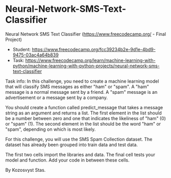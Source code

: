# Neural-Network-SMS-Text-Classifier
Neural Network SMS Text Classifier (https://www.freecodecamp.org/ - Final Project)
 - Student: https://www.freecodecamp.org/fcc39234b2e-9d1e-4bd9-9475-03ac4a64b839
 - Task: https://www.freecodecamp.org/learn/machine-learning-with-python/machine-learning-with-python-projects/neural-network-sms-text-classifier

Task info:
In this challenge, you need to create a machine learning model that will classify SMS messages as either "ham" or "spam". A "ham" message is a normal message sent by a friend. A "spam" message is an advertisement or a message sent by a company.

You should create a function called predict_message that takes a message string as an argument and returns a list. The first element in the list should be a number between zero and one that indicates the likeliness of "ham" (0) or "spam" (1). The second element in the list should be the word "ham" or "spam", depending on which is most likely.

For this challenge, you will use the SMS Spam Collection dataset. The dataset has already been grouped into train data and test data.

The first two cells import the libraries and data. The final cell tests your model and function. Add your code in between these cells.

By Kozosvyst Stas.
